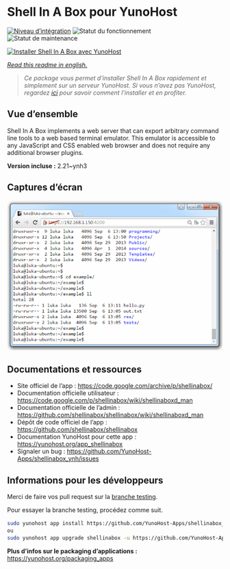 <!--
N.B.: This README was automatically generated by https://github.com/YunoHost/apps/tree/master/tools/README-generator
It shall NOT be edited by hand.
-->

# Shell In A Box pour YunoHost

[![Niveau d’intégration](https://dash.yunohost.org/integration/shellinabox.svg)](https://dash.yunohost.org/appci/app/shellinabox) ![Statut du fonctionnement](https://ci-apps.yunohost.org/ci/badges/shellinabox.status.svg) ![Statut de maintenance](https://ci-apps.yunohost.org/ci/badges/shellinabox.maintain.svg)

[![Installer Shell In A Box avec YunoHost](https://install-app.yunohost.org/install-with-yunohost.svg)](https://install-app.yunohost.org/?app=shellinabox)

*[Read this readme in english.](./README.md)*

> *Ce package vous permet d’installer Shell In A Box rapidement et simplement sur un serveur YunoHost.
Si vous n’avez pas YunoHost, regardez [ici](https://yunohost.org/#/install) pour savoir comment l’installer et en profiter.*

## Vue d’ensemble

Shell In A Box implements a web server that can export arbitrary command line tools to a web based terminal emulator. This emulator is accessible to any JavaScript and CSS enabled web browser and does not require any additional browser plugins.


**Version incluse :** 2.21~ynh3

## Captures d’écran

![Capture d’écran de Shell In A Box](./doc/screenshots/screenshot.gif)

## Documentations et ressources

* Site officiel de l’app : <https://code.google.com/archive/p/shellinabox/>
* Documentation officielle utilisateur : <https://code.google.com/p/shellinabox/wiki/shellinaboxd_man>
* Documentation officielle de l’admin : <https://github.com/shellinabox/shellinabox/wiki/shellinaboxd_man>
* Dépôt de code officiel de l’app : <https://github.com/shellinabox/shellinabox>
* Documentation YunoHost pour cette app : <https://yunohost.org/app_shellinabox>
* Signaler un bug : <https://github.com/YunoHost-Apps/shellinabox_ynh/issues>

## Informations pour les développeurs

Merci de faire vos pull request sur la [branche testing](https://github.com/YunoHost-Apps/shellinabox_ynh/tree/testing).

Pour essayer la branche testing, procédez comme suit.

``` bash
sudo yunohost app install https://github.com/YunoHost-Apps/shellinabox_ynh/tree/testing --debug
ou
sudo yunohost app upgrade shellinabox -u https://github.com/YunoHost-Apps/shellinabox_ynh/tree/testing --debug
```

**Plus d’infos sur le packaging d’applications :** <https://yunohost.org/packaging_apps>